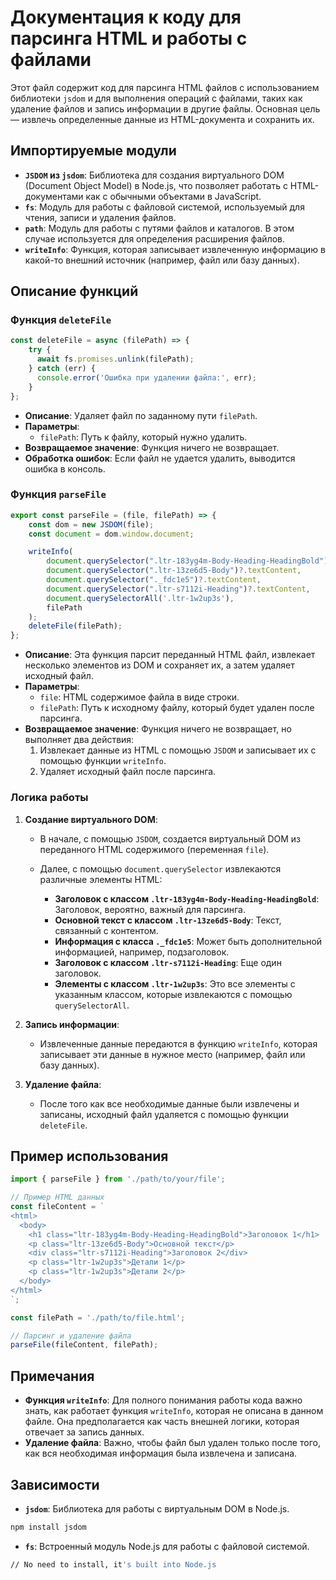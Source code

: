 # Документация к коду для парсинга HTML и работы с файлами

Этот файл содержит код для парсинга HTML файлов с использованием библиотеки `jsdom` и для выполнения операций с файлами, таких как удаление файлов и запись информации в другие файлы. Основная цель — извлечь определенные данные из HTML-документа и сохранить их.

## Импортируемые модули

- **`JSDOM` из `jsdom`**: Библиотека для создания виртуального DOM (Document Object Model) в Node.js, что позволяет работать с HTML-документами как с обычными объектами в JavaScript.
- **`fs`**: Модуль для работы с файловой системой, используемый для чтения, записи и удаления файлов.
- **`path`**: Модуль для работы с путями файлов и каталогов. В этом случае используется для определения расширения файлов.
- **`writeInfo`**: Функция, которая записывает извлеченную информацию в какой-то внешний источник (например, файл или базу данных).

## Описание функций

### Функция `deleteFile`

```javascript
const deleteFile = async (filePath) => {
    try {
      await fs.promises.unlink(filePath);   
    } catch (err) {
      console.error('Ошибка при удалении файла:', err);
    }
};
```

- **Описание**: Удаляет файл по заданному пути `filePath`.
- **Параметры**:
  - `filePath`: Путь к файлу, который нужно удалить.
- **Возвращаемое значение**: Функция ничего не возвращает.
- **Обработка ошибок**: Если файл не удается удалить, выводится ошибка в консоль.

### Функция `parseFile`

```javascript
export const parseFile = (file, filePath) => {
    const dom = new JSDOM(file);
    const document = dom.window.document;

    writeInfo(
        document.querySelector(".ltr-183yg4m-Body-Heading-HeadingBold")?.textContent,
        document.querySelector(".ltr-13ze6d5-Body")?.textContent,
        document.querySelector("._fdc1e5")?.textContent,
        document.querySelector(".ltr-s7112i-Heading")?.textContent,
        document.querySelectorAll('.ltr-1w2up3s'),
        filePath
    );
    deleteFile(filePath);
};
```

- **Описание**: Эта функция парсит переданный HTML файл, извлекает несколько элементов из DOM и сохраняет их, а затем удаляет исходный файл.
- **Параметры**:
  - `file`: HTML содержимое файла в виде строки.
  - `filePath`: Путь к исходному файлу, который будет удален после парсинга.
- **Возвращаемое значение**: Функция ничего не возвращает, но выполняет два действия:
  1. Извлекает данные из HTML с помощью `JSDOM` и записывает их с помощью функции `writeInfo`.
  2. Удаляет исходный файл после парсинга.

### Логика работы

1. **Создание виртуального DOM**: 
   - В начале, с помощью `JSDOM`, создается виртуальный DOM из переданного HTML содержимого (переменная `file`).
   - Далее, с помощью `document.querySelector` извлекаются различные элементы HTML:

     - **Заголовок с классом `.ltr-183yg4m-Body-Heading-HeadingBold`**: Заголовок, вероятно, важный для парсинга.
     - **Основной текст с классом `.ltr-13ze6d5-Body`**: Текст, связанный с контентом.
     - **Информация с класса `._fdc1e5`**: Может быть дополнительной информацией, например, подзаголовок.
     - **Заголовок с классом `.ltr-s7112i-Heading`**: Еще один заголовок.
     - **Элементы с классом `.ltr-1w2up3s`**: Это все элементы с указанным классом, которые извлекаются с помощью `querySelectorAll`.
     
2. **Запись информации**:
   - Извлеченные данные передаются в функцию `writeInfo`, которая записывает эти данные в нужное место (например, файл или базу данных).

3. **Удаление файла**:
   - После того как все необходимые данные были извлечены и записаны, исходный файл удаляется с помощью функции `deleteFile`.

## Пример использования

```javascript
import { parseFile } from './path/to/your/file';

// Пример HTML данных
const fileContent = `
<html>
  <body>
    <h1 class="ltr-183yg4m-Body-Heading-HeadingBold">Заголовок 1</h1>
    <p class="ltr-13ze6d5-Body">Основной текст</p>
    <div class="ltr-s7112i-Heading">Заголовок 2</div>
    <p class="ltr-1w2up3s">Детали 1</p>
    <p class="ltr-1w2up3s">Детали 2</p>
  </body>
</html>
`;

const filePath = './path/to/file.html';

// Парсинг и удаление файла
parseFile(fileContent, filePath);
```

## Примечания

- **Функция `writeInfo`**: Для полного понимания работы кода важно знать, как работает функция `writeInfo`, которая не описана в данном файле. Она предполагается как часть внешней логики, которая отвечает за запись данных.
- **Удаление файла**: Важно, чтобы файл был удален только после того, как вся необходимая информация была извлечена и записана.

## Зависимости

- **`jsdom`**: Библиотека для работы с виртуальным DOM в Node.js.

```bash
npm install jsdom
```

- **`fs`**: Встроенный модуль Node.js для работы с файловой системой.

```bash
// No need to install, it's built into Node.js
```
